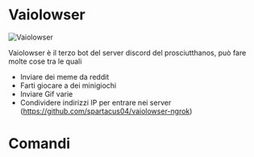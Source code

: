 # Vaiolowser
![Vaiolowser](https://raw.githubusercontent.com/spartacus04/Vaiolowser/master/icon.ico)


Vaiolowser è il terzo bot del server discord del prosciutthanos, può fare molte cose tra le quali

  - Inviare dei meme da reddit
  - Farti giocare a dei minigiochi
  - Inviare Gif varie
  - Condividere indirizzi IP per entrare nei server (https://github.com/spartacus04/vaiolowser-ngrok)

# Comandi
